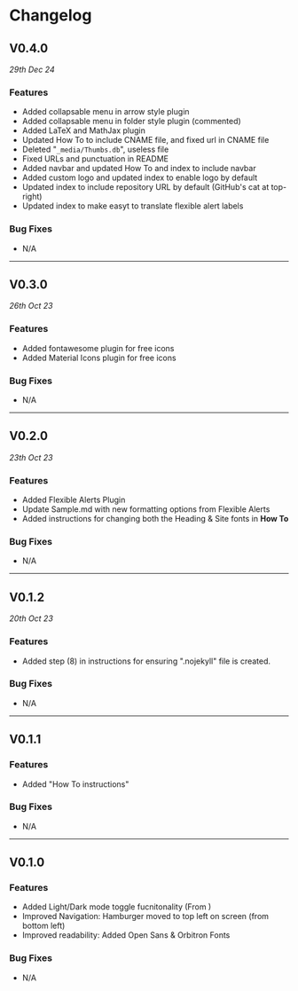 # Changelog

## V0.4.0
*29th Dec 24*

### Features

- Added collapsable menu in arrow style plugin
- Added collapsable menu in folder style plugin (commented)
- Added LaTeX and MathJax plugin
- Updated How To to include CNAME file, and fixed url in CNAME file
- Deleted "`_media/Thumbs.db`", useless file
- Fixed URLs and punctuation in README
- Added navbar and updated How To and index to include navbar
- Added custom logo and updated index to enable logo by default
- Updated index to include repository URL by default (GitHub's cat at top-right)
- Updated index to make easyt to translate flexible alert labels

### Bug Fixes

- N/A

---

## V0.3.0
*26th Oct 23*

### Features

- Added fontawesome plugin for free icons
- Added Material Icons plugin for free icons

### Bug Fixes

- N/A

---

## V0.2.0

*23th Oct 23*

### Features

- Added Flexible Alerts Plugin
- Update Sample.md with new formatting options from Flexible Alerts
- Added instructions for changing both the Heading & Site fonts in **How To**

### Bug Fixes

- N/A

---

## V0.1.2
*20th Oct 23*

### Features

- Added step (8) in instructions for ensuring ".nojekyll" file is created.

### Bug Fixes

- N/A

---

## V0.1.1

### Features

- Added "How To instructions"

### Bug Fixes

- N/A

---

## V0.1.0

### Features

- Added Light/Dark mode toggle fucnitonality (From )
- Improved Navigation: Hamburger moved to top left on screen (from bottom left)
- Improved readability: Added Open Sans & Orbitron Fonts

### Bug Fixes

- N/A
